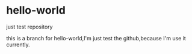 # hello-world
just test repository

this is a branch for hello-world,I'm just test the github,because I'm use it currently.
